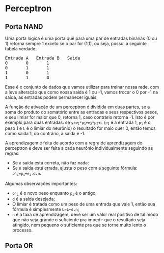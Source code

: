 # Perceptron

## Porta NAND

Uma porta lógica é uma porta que para uma par de entradas binárias (0 ou 1) retorna sempre 1 exceto se o par for (1,1), ou seja, possui a seguinte tabela verdade:
<pre>
Entrada A	Entrada B	Saída
0		0		1
0		1		1
1		0		1
1		1		0
</pre>
Esse é o conjunto de dados que vamos utilizar para treinar nossa rede, com a leve alteração que  como nossa saída é 1 ou -1, vamos trocar o 0 por -1 na saída, as entradas podem permanecer iguais.

A função de ativação de um perceptron é dividida em duas partes, se a soma do produto do somatório entre as entradas e seus respectivos pesos, e seu limiar for maior que 0, retorna 1, caso contrário retorna -1. Isto é por exemplo,para duas entradas: se  <code>y=e<sub>1</sub>*p<sub>1</sub>+e<sub>2</sub>*p<sub>2</sub>+L</code> (<code>e<sub>1</sub></code> é a entrada 1, <code>p<sub>1</sub></code> é o peso 1 e <code>L</code> é o limiar do neurônio) o resultado for maio quer 0, então temos como saída 1, do contrário, a saída é -1.

A aprendizagem é feita de acordo com a regra de aprendizagem do perceptron e deve ser feita a cada neurônio individualmente seguindo as regras:
- Se a saída está correta, não faz nada;
- Se a saída está errada, ajusta o peso com a seguinte fórmula: <code>p'<sub>i</sub>=p<sub>i</sub>+e<sub>i</sub>.d.n</code>.

Algumas observações importantes:
- <code>p'<sub>i</sub></code> é o novo peso enquanto <code>p<sub>i</sub></code> é o antigo;
- <code>d</code> é a saída desejada;
- O limiar é tratada como um peso de uma entrada que vale 1, então sua fórmula é simplesmente <code>L=L+d.n</code>;
- <code>n</code> é a taxa de aprendizagem, deve ser um valor real positivo de tal modo que não seja grande o suficiente pra impedir que o resultado seja atingido, nem pequeno o suficiente pra que se torne muito lento o processo.

## Porta OR

